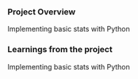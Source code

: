 ### Project Overview

 Implementing basic stats with Python


### Learnings from the project

 Implementing basic stats with Python


